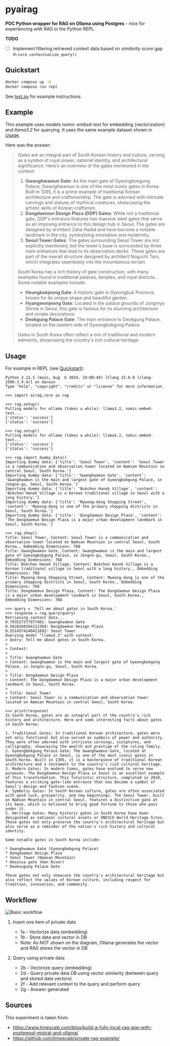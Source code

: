 pyairag
=
**POC Python wrapper for RAG on Ollama using Postgres** - nice for experiencing with RAG in the Python REPL.

**TODO**

- [ ] Implement filtering retrieved context data based on *similarity score* gap in `core.contextualize_query()`


Quickstart
-
```sh
docker compose up -d
docker compose run repl
```
See [test.py](test.py) for example instructions.


Example
-
This example uses models *nomic-embed-text* for embedding (vectorization) and *llama3.2* for querying. It uses the same example dataset shown in [Usage](#usage).

Here was the answer:

> Gates are an integral part of South Korean history and culture, serving as a symbol of royal power, national identity, and architectural significance. Here's an overview of the gates mentioned in the context:
> 
> 1. **Gwanghwamun Gate**: As the main gate of Gyeongbokgung Palace, Gwanghwamun is one of the most iconic gates in Korea. Built in 1395, it is a prime example of traditional Korean architecture and craftsmanship. The gate is adorned with intricate carvings and statues of mythical creatures, showcasing the artistic skills of Korean craftsmen.
> 2. **Dongdaemun Design Plaza (DDP) Gates**: While not a traditional gate, DDP's entrance features two massive steel gates that serve as an imposing entrance to this design hub in Seoul. The gates are designed by architect Zaha Hadid and have become a notable landmark in the city, symbolizing innovation and modernity.
> 3. **Seoul Tower Gates**: The gates surrounding Seoul Tower are not explicitly mentioned, but the tower's base is surrounded by three main entrances that lead to its observation decks. These gates are part of the overall structure designed by architect Noguchi Taro, which integrates seamlessly into the mountainous terrain.
> 
> South Korea has a rich history of gate construction, with many examples found in traditional palaces, temples, and royal districts. Some notable examples include:
> 
> * **Heungbokjeong Gate**: A historic gate in Gyeongbuk Province, known for its unique shape and beautiful garden.
> * **Hyangwonjeong Gate**: Located in the palace grounds of Jongmyo Shrine in Seoul, this gate is famous for its stunning architecture and ornate decorations.
> * **Deokgung Palace Gate**: The main entrance to Deokgung Palace, located on the eastern side of Gyeongbokgung Palace.
> 
> Gates in South Korea often reflect a mix of traditional and modern elements, showcasing the country's rich cultural heritage.


Usage
-
For example in REPL (see [Quickstart](#quickstart)):
```
Python 3.12.5 (main, Aug  6 2024, 19:08:49) [Clang 15.0.0 (clang-1500.3.9.4)] on darwin
Type "help", "copyright", "credits" or "license" for more information.
```
```
>>> import airag.core as rag
```
```
>>> rag.setup()
Pulling models for ollama (takes a while): llama3.2, nomic-embed-text...
{'status': 'success'}
{'status': 'success'}
```
```
>>> rag.setup()
Pulling models for ollama (takes a while): llama3.2, nomic-embed-text...
{'status': 'success'}
{'status': 'success'}
```
```
>>> rag.import_dummy_data()
Importing dummy data: {'title': 'Seoul Tower', 'content': 'Seoul Tower is a communication and observation tower located on Namsan Mountain in central Seoul, South Korea.'}
Importing dummy data: {'title': 'Gwanghwamun Gate', 'content': 'Gwanghwamun is the main and largest gate of Gyeongbokgung Palace, in Jongno-gu, Seoul, South Korea.'}
Importing dummy data: {'title': 'Bukchon Hanok Village', 'content': 'Bukchon Hanok Village is a Korean traditional village in Seoul with a long history.'}
Importing dummy data: {'title': 'Myeong-dong Shopping Street', 'content': 'Myeong-dong is one of the primary shopping districts in Seoul, South Korea.'}
Importing dummy data: {'title': 'Dongdaemun Design Plaza', 'content': 'The Dongdaemun Design Plaza is a major urban development landmark in Seoul, South Korea.'}
```
```
>>> rag.show()
Title: Seoul Tower, Content: Seoul Tower is a communication and observation tower located on Namsan Mountain in central Seoul, South Korea., Embedding Dimensions: 768
Title: Gwanghwamun Gate, Content: Gwanghwamun is the main and largest gate of Gyeongbokgung Palace, in Jongno-gu, Seoul, South Korea., Embedding Dimensions: 768
Title: Bukchon Hanok Village, Content: Bukchon Hanok Village is a Korean traditional village in Seoul with a long history., Embedding Dimensions: 768
Title: Myeong-dong Shopping Street, Content: Myeong-dong is one of the primary shopping districts in Seoul, South Korea., Embedding Dimensions: 768
Title: Dongdaemun Design Plaza, Content: The Dongdaemun Design Plaza is a major urban development landmark in Seoul, South Korea., Embedding Dimensions: 768
```
```
>>> query = 'Tell me about gates in South Korea.'
>>> response = rag.query(query)
Retrieving context data...
0.703527377977401: Gwanghwamun Gate
0.5820260204122369: Dongdaemun Design Plaza
0.5514574140411692: Seoul Tower
Querying model "llama3.2" with context:
> Query: Tell me about gates in South Korea.
> 
> Context:
> 
> Title: Gwanghwamun Gate
> Content: Gwanghwamun is the main and largest gate of Gyeongbokgung Palace, in Jongno-gu, Seoul, South Korea.
> 
> Title: Dongdaemun Design Plaza
> Content: The Dongdaemun Design Plaza is a major urban development landmark in Seoul, South Korea.
> 
> Title: Seoul Tower
> Content: Seoul Tower is a communication and observation tower located on Namsan Mountain in central Seoul, South Korea.
```
```
>>> print(response)
In South Korea, gates are an integral part of the country's rich history and architecture. Here are some interesting facts about gates in South Korea:

1. Traditional Gates: In traditional Korean architecture, gates were not only functional but also served as symbols of power and authority. They were often adorned with intricate carvings, sculptures, and calligraphy, showcasing the wealth and prestige of the ruling family.
2. Gyeongbokgung Palace Gate: The Gwanghwamun Gate, located at Gyeongbokgung Palace in Seoul, is one of the most iconic gates in South Korea. Built in 1395, it is a masterpiece of traditional Korean architecture and a testament to the country's rich cultural heritage.
3. Modern Gates: In modern times, gates have evolved to serve new purposes. The Dongdaemun Design Plaza in Seoul is an excellent example of this transformation. This futuristic structure, completed in 2010, features a striking gate-like entrance that has become a symbol of Seoul's design and fashion scene.
4. Symbolic Gates: In South Korean culture, gates are often associated with good luck, prosperity, and new beginnings. The Seoul Tower, built on Namsan Mountain in central Seoul, features a distinctive gate at its base, which is believed to bring good fortune to those who pass under it.
5. Heritage Gates: Many historic gates in South Korea have been designated as national cultural assets or UNESCO World Heritage Sites. These gates not only preserve the country's architectural heritage but also serve as a reminder of the nation's rich history and cultural identity.

Some notable gates in South Korea include:

* Gwanghwamun Gate (Gyeongbokgung Palace)
* Dongdaemun Design Plaza
* Seoul Tower (Namsan Mountain)
* Heoinsa gate (Han River)
* Deoksugung Palace Gate

These gates not only showcase the country's architectural heritage but also reflect the values of Korean culture, including respect for tradition, innovation, and community.
```


Workflow
-
![Basic workflow](doc/workflow-basic.jpeg)

1. Insert one item of private data
    - 1a - Vectorize data (embedding)
    - 1b - Store data and vector in DB
    - Note: As NOT shown on the diagram, Ollama generates the vector and RAG stores the vector in DB

2. Query using private data
   - 2b - Vectorize query (embedding)
   - 2d - Query private data DB using vector similarity (between query and stored data vectors)
   - 2f - Add relevant context to the query and perform query
   - 2g - Answer generated


Sources
-
This experiment is taken from:
- https://www.timescale.com/blog/build-a-fully-local-rag-app-with-postgresql-mistral-and-ollama/
- https://github.com/timescale/private-rag-example/